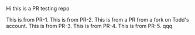 Hi this is a PR testing repo

This is from PR-1.
This is from PR-2.
This is from a PR from a fork on Todd's account.
This is from PR-3.
This is from PR-4.
This is from PR-5.
qqq
